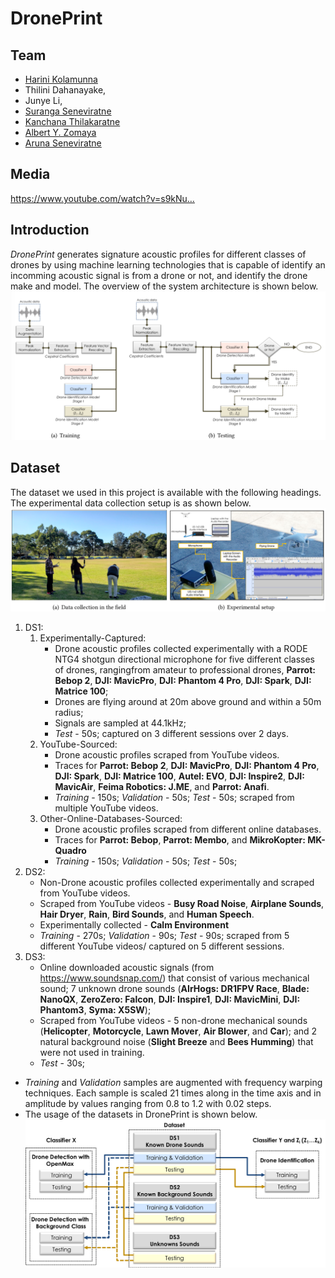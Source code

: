 # DronePrint


## Team
* [Harini Kolamunna](https://dblp.org/pers/k/Kolamunna:Harini.html) 
* Thilini Dahanayake, 
* Junye Li, 
* [Suranga Seneviratne](https://www.sydney.edu.au/engineering/about/our-people/academic-staff/suranga-seneviratne.html)
* [Kanchana Thilakaratne](https://www.sydney.edu.au/engineering/about/our-people/academic-staff/kanchana-thilakarathna.html)
* [Albert Y. Zomaya](https://www.sydney.edu.au/engineering/about/our-people/academic-staff/albert-zomaya.html) 
* [Aruna Seneviratne](https://www.engineering.unsw.edu.au/electrical-engineering/professor-aruna-seneviratne) 


## Media
https://www.youtube.com/watch?v=s9kNu…


## Introduction
*DronePrint* generates signature acoustic profiles for different classes of drones by using machine learning technologies that is capable of identify an incomming acoustic signal is from a drone or not, and identify the drone make and model. The overview of the system architecture is shown below.
![DronePrint System](/Images/System.png)


## Dataset
The dataset we used in this project is available with the following headings. The experimental data collection setup is as shown below.
![Experimental Data collection](/Images/Experiments.png)


1. DS1:
   1. Experimentally-Captured:
      * Drone acoustic profiles collected experimentally with a RODE NTG4 shotgun directional microphone for five different classes of drones, rangingfrom amateur to professional drones, **Parrot: Bebop 2**, **DJI: MavicPro**, **DJI: Phantom 4 Pro**, **DJI: Spark**, **DJI: Matrice 100**; 
      * Drones are flying around at 20m above ground and within a 50m radius;
      * Signals are sampled at 44.1kHz;
      * *Test* - 50s; captured on 3 different sessions over 2 days.
   1. YouTube-Sourced: 
      * Drone acoustic profiles scraped from YouTube videos.
      * Traces for **Parrot: Bebop 2**, **DJI: MavicPro**, **DJI: Phantom 4 Pro**, **DJI: Spark**, **DJI: Matrice 100**, **Autel: EVO**, **DJI: Inspire2**, **DJI: MavicAir**, **Feima Robotics: J.ME**, and **Parrot: Anafi**. 
      * *Training* - 150s; *Validation* - 50s; *Test* - 50s; scraped from multiple YouTube videos.
   1. Other-Online-Databases-Sourced: 
      * Drone acoustic profiles scraped from different online databases.
      * Traces for **Parrot: Bebop**, **Parrot: Membo**, and **MikroKopter: MK-Quadro**
      * *Training* - 150s; *Validation* - 50s; *Test* - 50s; 
1. DS2: 
    * Non-Drone acoustic profiles collected experimentally and scraped from YouTube videos.
    * Scraped from YouTube videos - **Busy Road Noise**, **Airplane Sounds**, **Hair Dryer**, **Rain**, **Bird Sounds**, and **Human Speech**.
    * Experimentally collected - **Calm Environment** 
    * *Training* - 270s; *Validation* - 90s; *Test* - 90s; scraped from 5 different YouTube videos/ captured on 5 different sessions.
1. DS3: 
    * Online downloaded acoustic signals (from https://www.soundsnap.com/) that consist of various mechanical sound; 7 unknown drone sounds (**AIrHogs: DR1FPV Race**, **Blade: NanoQX**, **ZeroZero: Falcon**, **DJI: Inspire1**, **DJI: MavicMini**, **DJI: Phantom3**, **Syma: X5SW**); 
    * Scraped from YouTube videos - 5 non-drone mechanical sounds (**Helicopter**, **Motorcycle**, **Lawn Mover**, **Air Blower**, and **Car**); and 2 natural background noise (**Slight Breeze** and **Bees Humming**) that were not used in training.
    * *Test* - 30s; 
    


* *Training* and *Validation* samples are augmented with frequency warping techniques. Each sample is scaled 21 times along in the time axis and in amplitude by  values ranging from 0.8 to 1.2 with 0.02 steps.
* The usage of the datasets in DronePrint is shown below.
![Usage of the Datasets](/Images/Dataset.png)
